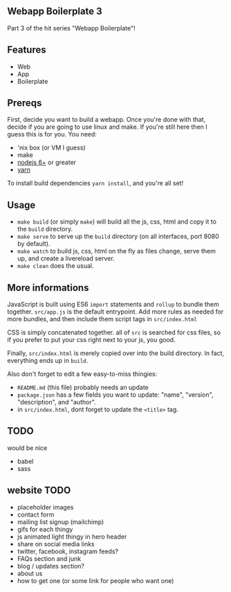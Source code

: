 Webapp Boilerplate 3
-------------------------
Part 3 of the hit series "Webapp Boilerplate"!

Features
------------------------
* Web
* App
* Boilerplate

Prereqs
----------------------
First, decide you want to build a webapp. Once you're done with that, decide if you are going to use linux and make. If you're still here then I guess this is for you. You need:

* 'nix box (or VM I guess)
* make
* [nodejs 6+](https://nodejs.org/en/download/package-manager/#debian-and-ubuntu-based-linux-distributions) or greater
* [yarn](https://yarnpkg.com/en/docs/install)

To install build dependencies `yarn install`, and you're all set!

Usage
-----------------------
* `make build` (or simply `make`) will build all the js, css, html and copy it to the `build` directory.
* `make serve` to serve up the `build` directory (on all interfaces, port 8080 by default).
* `make watch` to build js, css, html on the fly as files change, serve them up, and create a livereload server.
* `make clean` does the usual.

More informations
----------------------
JavaScript is built using ES6 `import` statements and `rollup` to bundle them together. `src/app.js` is the default entrypoint. Add more rules as needed for more bundles, and then include them script tags in `src/index.html`

CSS is simply concatenated together. all of `src` is searched for css files, so if you prefer to put your css right next to your js, you good.

Finally, `src/index.html` is merely copied over into the build directory. In fact, everything ends up in `build`. 

Also don't forget to edit a few easy-to-miss thingies:

* `README.md` (this file) probably needs an update
* `package.json` has a few fields you want to update: "name", "version", "description", and "author".
* in `src/index.html`, dont forget to update the `<title>` tag.

TODO
---------------------
would be nice

* babel
* sass


website TODO
---------------------
* placeholder images
* contact form
* mailing list signup (mailchimp)
* gifs for each thingy
* js animated light thingy in hero header
* share on social media links
* twitter, facebook, instagram feeds?
* FAQs section and junk
* blog / updates section?
* about us
* how to get one (or some link for people who want one)
